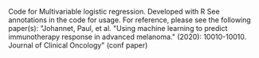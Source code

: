 Code for Multivariable logistic regression.
Developed with R
See annotations in the code for usage.
For reference, please see the following paper(s):
"Johannet, Paul, et al. "Using machine learning to predict immunotherapy response in advanced melanoma." (2020): 10010-10010. Journal of Clinical Oncology" (conf paper)



